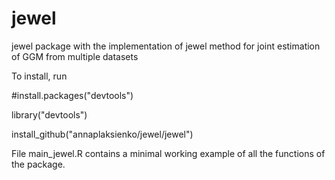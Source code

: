 # jewel
jewel package with the implementation of jewel method for joint estimation of GGM from multiple datasets


To install, run

#install.packages("devtools")

library("devtools")

install_github("annaplaksienko/jewel/jewel")

File main_jewel.R contains a minimal working example of all the functions of the package.

